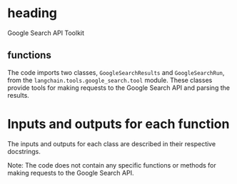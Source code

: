 # heading
Google Search API Toolkit

## functions
The code imports two classes, `GoogleSearchResults` and `GoogleSearchRun`, from the `langchain.tools.google_search.tool` module. These classes provide tools for making requests to the Google Search API and parsing the results.

# Inputs and outputs for each function
The inputs and outputs for each class are described in their respective docstrings.

Note: The code does not contain any specific functions or methods for making requests to the Google Search API.


